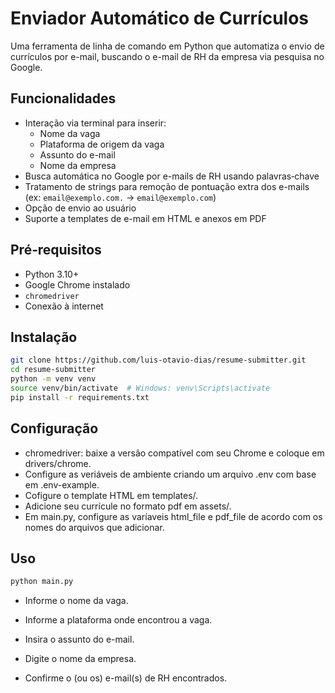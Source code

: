# Enviador Automático de Currículos

Uma ferramenta de linha de comando em Python que automatiza o envio de currículos por e-mail, buscando o e-mail de RH da empresa via pesquisa no Google.

## Funcionalidades  
- Interação via terminal para inserir:
  - Nome da vaga  
  - Plataforma de origem da vaga  
  - Assunto do e-mail  
  - Nome da empresa  
- Busca automática no Google por e-mails de RH usando palavras‑chave 
- Tratamento de strings para remoção de pontuação extra dos e-mails (ex: `email@exemplo.com.` → `email@exemplo.com`)
- Opção de envio ao usuário  
- Suporte a templates de e-mail em HTML e anexos em PDF  

## Pré‑requisitos  
- Python 3.10+  
- Google Chrome instalado  
- `chromedriver` 
- Conexão à internet  

## Instalação  
```bash
git clone https://github.com/luis-otavio-dias/resume-submitter.git
cd resume-submitter
python -m venv venv
source venv/bin/activate  # Windows: venv\Scripts\activate
pip install -r requirements.txt
```

## Configuração

- chromedriver: baixe a versão compatível com seu Chrome e coloque em drivers/chrome.
- Configure as veriáveis de ambiente criando um arquivo .env com base em .env-example.
- Cofigure o template HTML em templates/.
- Adicione seu currícule no formato pdf em assets/.
- Em main.py, configure as varíaveis html_file e pdf_file de acordo com os nomes do arquivos que adicionar.

##  Uso

```bash
python main.py
```

 - Informe o nome da vaga.

 - Informe a plataforma onde encontrou a vaga.

 - Insira o assunto do e-mail.

 - Digite o nome da empresa.

 - Confirme o (ou os) e-mail(s) de RH encontrados.

